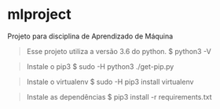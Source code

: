 # mlproject
Projeto para disciplina de Aprendizado de Máquina

> Esse projeto utiliza a versão 3.6 do python.
$ python3 -V

> Instale o pip3
$ sudo -H python3 ./get-pip.py

> Instale o virtualenv
$ sudo -H pip3 install virtualenv

> Instale as dependências
$ pip3 install -r requirements.txt